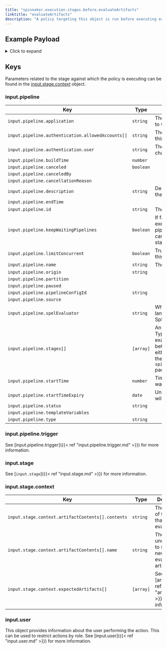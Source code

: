 ```yaml
---
title: "spinnaker.execution.stages.before.evaluateArtifacts"
linktitle: "evaluateArtifacts"
description: "A policy targeting this object is run before executing each task in a evaluateArtifacts stage."
---
```


## Example Payload

<details><summary>Click to expand</summary>

```json
{
  "input": {
    "pipeline": {
      "application": "hostname",
      "authentication": {
        "allowedAccounts": [
          "spinnaker",
          "staging",
          "staging-ecs"
        ],
        "user": "myUserName"
      },
      "buildTime": 1620762184206,
      "canceled": false,
      "canceledBy": null,
      "cancellationReason": null,
      "description": null,
      "endTime": null,
      "id": "01F5EF8JCVYM85FACGYSTF6S5G",
      "initialConfig": {},
      "keepWaitingPipelines": false,
      "limitConcurrent": true,
      "name": "hostname w evaluate artifacts",
      "notifications": [],
      "origin": "api",
      "partition": null,
      "paused": null,
      "pipelineConfigId": "0cdf6df8-ceb1-490e-a7c9-de80e49b0866",
      "source": null,
      "spelEvaluator": "v4",
      "stages": [
        {
          "context": {
            "account": "spinnaker",
            "cloudProvider": "kubernetes",
            "manifestArtifactId": "65d24828-f858-4e6f-a2c8-82c2cdd79251",
            "moniker": {
              "app": "hostname"
            },
            "skipExpressionEvaluation": false,
            "source": "artifact",
            "trafficManagement": {
              "enabled": false,
              "options": {
                "enableTraffic": false,
                "services": []
              }
            }
          },
          "endTime": null,
          "id": "01F5EF8JGER6TTNSNWAF184KKH",
          "lastModified": null,
          "name": "Deploy (Manifest)",
          "outputs": {},
          "parentStageId": null,
          "refId": "2",
          "requisiteStageRefIds": [
            "7"
          ],
          "scheduledTime": null,
          "startTime": null,
          "startTimeExpiry": null,
          "status": "NOT_STARTED",
          "syntheticStageOwner": null,
          "tasks": [],
          "type": "deployManifest"
        },
        "01F5EF8JGEQ3X1FGVCC78SFNFS"
      ],
      "startTime": 1620762184271,
      "startTimeExpiry": null,
      "status": "RUNNING",
      "systemNotifications": [],
      "templateVariables": null,
      "trigger": {
        "artifacts": [
          {
            "artifactAccount": "myUserName",
            "customKind": false,
            "location": null,
            "metadata": {
              "id": "4aa85178-0618-46c4-b530-6883d393656d"
            },
            "name": "manifests/deploy-spinnaker.yaml",
            "provenance": null,
            "reference": "Https://api.github.com/repos/myUserName/hostname/contents/manifests/deploy-spinnaker.yaml",
            "type": "github/file",
            "uuid": null,
            "version": "master"
          },
          {
            "artifactAccount": "myUserName",
            "customKind": false,
            "location": null,
            "metadata": {
              "id": "e79162ab-69cb-4ff7-acf4-a8f2875ef8ef"
            },
            "name": "manifests/service-spinnaker.yaml",
            "provenance": null,
            "reference": "Https://api.github.com/repos/myUserName/hostname/contents/manifests/service-spinnaker.yaml",
            "type": "github/file",
            "uuid": null,
            "version": null
          }
        ],
        "correlationId": null,
        "isDryRun": false,
        "isRebake": false,
        "isStrategy": false,
        "notifications": [],
        "other": {
          "artifacts": [
            {
              "artifactAccount": "myUserName",
              "customKind": false,
              "metadata": {
                "id": "4aa85178-0618-46c4-b530-6883d393656d"
              },
              "name": "manifests/deploy-spinnaker.yaml",
              "reference": "Https://api.github.com/repos/myUserName/hostname/contents/manifests/deploy-spinnaker.yaml",
              "type": "github/file",
              "version": "master"
            },
            {
              "artifactAccount": "myUserName",
              "customKind": false,
              "metadata": {
                "id": "e79162ab-69cb-4ff7-acf4-a8f2875ef8ef"
              },
              "name": "manifests/service-spinnaker.yaml",
              "reference": "Https://api.github.com/repos/myUserName/hostname/contents/manifests/service-spinnaker.yaml",
              "type": "github/file"
            }
          ],
          "dryRun": false,
          "enabled": false,
          "eventId": "0442458c-eeed-41a6-83f4-dbf0110076e1",
          "executionId": "01F5EF8JCVYM85FACGYSTF6S5G",
          "expectedArtifacts": [
            {
              "boundArtifact": {
                "artifactAccount": "myUserName",
                "customKind": false,
                "metadata": {
                  "id": "4aa85178-0618-46c4-b530-6883d393656d"
                },
                "name": "manifests/deploy-spinnaker.yaml",
                "reference": "Https://api.github.com/repos/myUserName/hostname/contents/manifests/deploy-spinnaker.yaml",
                "type": "github/file",
                "version": "master"
              },
              "defaultArtifact": {
                "artifactAccount": "myUserName",
                "customKind": false,
                "metadata": {
                  "id": "4aa85178-0618-46c4-b530-6883d393656d"
                },
                "name": "manifests/deploy-spinnaker.yaml",
                "reference": "Https://api.github.com/repos/myUserName/hostname/contents/manifests/deploy-spinnaker.yaml",
                "type": "github/file",
                "version": "master"
              },
              "id": "0cf98032-1b0f-48db-9314-09c69293b3a6",
              "matchArtifact": {
                "artifactAccount": "myUserName",
                "customKind": true,
                "metadata": {
                  "id": "3f72ed8e-cb95-454f-9119-2323682121ff"
                },
                "name": "manifests/deploy-spinnaker.yaml",
                "type": "github/file"
              },
              "useDefaultArtifact": true,
              "usePriorArtifact": false
            },
            {
              "boundArtifact": {
                "artifactAccount": "myUserName",
                "customKind": false,
                "metadata": {
                  "id": "e79162ab-69cb-4ff7-acf4-a8f2875ef8ef"
                },
                "name": "manifests/service-spinnaker.yaml",
                "reference": "Https://api.github.com/repos/myUserName/hostname/contents/manifests/service-spinnaker.yaml",
                "type": "github/file"
              },
              "defaultArtifact": {
                "artifactAccount": "myUserName",
                "customKind": false,
                "metadata": {
                  "id": "e79162ab-69cb-4ff7-acf4-a8f2875ef8ef"
                },
                "name": "manifests/service-spinnaker.yaml",
                "reference": "Https://api.github.com/repos/myUserName/hostname/contents/manifests/service-spinnaker.yaml",
                "type": "github/file"
              },
              "id": "425d20a8-2942-4902-8d2b-277769a1492c",
              "matchArtifact": {
                "artifactAccount": "myUserName",
                "customKind": true,
                "metadata": {
                  "id": "d7ac7eca-0131-4d54-ab8f-880ff0041e4f"
                },
                "name": "manifests/service-spinnaker",
                "type": "github/file"
              },
              "useDefaultArtifact": true,
              "usePriorArtifact": true
            }
          ],
          "notifications": [],
          "parameters": {
            "moduleConfig": "{\"name\":\"test-deployment\",\"space\":\"test-space-param\"}"
          },
          "preferred": false,
          "rebake": false,
          "resolvedExpectedArtifacts": [
            {
              "boundArtifact": {
                "artifactAccount": "myUserName",
                "customKind": false,
                "metadata": {
                  "id": "4aa85178-0618-46c4-b530-6883d393656d"
                },
                "name": "manifests/deploy-spinnaker.yaml",
                "reference": "Https://api.github.com/repos/myUserName/hostname/contents/manifests/deploy-spinnaker.yaml",
                "type": "github/file",
                "version": "master"
              },
              "defaultArtifact": {
                "artifactAccount": "myUserName",
                "customKind": false,
                "metadata": {
                  "id": "4aa85178-0618-46c4-b530-6883d393656d"
                },
                "name": "manifests/deploy-spinnaker.yaml",
                "reference": "Https://api.github.com/repos/myUserName/hostname/contents/manifests/deploy-spinnaker.yaml",
                "type": "github/file",
                "version": "master"
              },
              "id": "0cf98032-1b0f-48db-9314-09c69293b3a6",
              "matchArtifact": {
                "artifactAccount": "myUserName",
                "customKind": true,
                "metadata": {
                  "id": "3f72ed8e-cb95-454f-9119-2323682121ff"
                },
                "name": "manifests/deploy-spinnaker.yaml",
                "type": "github/file"
              },
              "useDefaultArtifact": true,
              "usePriorArtifact": false
            },
            {
              "boundArtifact": {
                "artifactAccount": "myUserName",
                "customKind": false,
                "metadata": {
                  "id": "e79162ab-69cb-4ff7-acf4-a8f2875ef8ef"
                },
                "name": "manifests/service-spinnaker.yaml",
                "reference": "Https://api.github.com/repos/myUserName/hostname/contents/manifests/service-spinnaker.yaml",
                "type": "github/file"
              },
              "defaultArtifact": {
                "artifactAccount": "myUserName",
                "customKind": false,
                "metadata": {
                  "id": "e79162ab-69cb-4ff7-acf4-a8f2875ef8ef"
                },
                "name": "manifests/service-spinnaker.yaml",
                "reference": "Https://api.github.com/repos/myUserName/hostname/contents/manifests/service-spinnaker.yaml",
                "type": "github/file"
              },
              "id": "425d20a8-2942-4902-8d2b-277769a1492c",
              "matchArtifact": {
                "artifactAccount": "myUserName",
                "customKind": true,
                "metadata": {
                  "id": "d7ac7eca-0131-4d54-ab8f-880ff0041e4f"
                },
                "name": "manifests/service-spinnaker",
                "type": "github/file"
              },
              "useDefaultArtifact": true,
              "usePriorArtifact": true
            }
          ],
          "strategy": false,
          "type": "manual",
          "user": "myUserName"
        },
        "parameters": {
          "moduleConfig": "{\"name\":\"test-deployment\",\"space\":\"test-space-param\"}"
        },
        "resolvedExpectedArtifacts": [
          {
            "boundArtifact": {
              "artifactAccount": "myUserName",
              "customKind": false,
              "location": null,
              "metadata": {
                "id": "4aa85178-0618-46c4-b530-6883d393656d"
              },
              "name": "manifests/deploy-spinnaker.yaml",
              "provenance": null,
              "reference": "Https://api.github.com/repos/myUserName/hostname/contents/manifests/deploy-spinnaker.yaml",
              "type": "github/file",
              "uuid": null,
              "version": "master"
            },
            "defaultArtifact": {
              "artifactAccount": "myUserName",
              "customKind": false,
              "location": null,
              "metadata": {
                "id": "4aa85178-0618-46c4-b530-6883d393656d"
              },
              "name": "manifests/deploy-spinnaker.yaml",
              "provenance": null,
              "reference": "Https://api.github.com/repos/myUserName/hostname/contents/manifests/deploy-spinnaker.yaml",
              "type": "github/file",
              "uuid": null,
              "version": "master"
            },
            "id": "0cf98032-1b0f-48db-9314-09c69293b3a6",
            "matchArtifact": {
              "artifactAccount": "myUserName",
              "customKind": true,
              "location": null,
              "metadata": {
                "id": "3f72ed8e-cb95-454f-9119-2323682121ff"
              },
              "name": "manifests/deploy-spinnaker.yaml",
              "provenance": null,
              "reference": null,
              "type": "github/file",
              "uuid": null,
              "version": null
            },
            "useDefaultArtifact": true,
            "usePriorArtifact": false
          },
          {
            "boundArtifact": {
              "artifactAccount": "myUserName",
              "customKind": false,
              "location": null,
              "metadata": {
                "id": "e79162ab-69cb-4ff7-acf4-a8f2875ef8ef"
              },
              "name": "manifests/service-spinnaker.yaml",
              "provenance": null,
              "reference": "Https://api.github.com/repos/myUserName/hostname/contents/manifests/service-spinnaker.yaml",
              "type": "github/file",
              "uuid": null,
              "version": null
            },
            "defaultArtifact": {
              "artifactAccount": "myUserName",
              "customKind": false,
              "location": null,
              "metadata": {
                "id": "e79162ab-69cb-4ff7-acf4-a8f2875ef8ef"
              },
              "name": "manifests/service-spinnaker.yaml",
              "provenance": null,
              "reference": "Https://api.github.com/repos/myUserName/hostname/contents/manifests/service-spinnaker.yaml",
              "type": "github/file",
              "uuid": null,
              "version": null
            },
            "id": "425d20a8-2942-4902-8d2b-277769a1492c",
            "matchArtifact": {
              "artifactAccount": "myUserName",
              "customKind": true,
              "location": null,
              "metadata": {
                "id": "d7ac7eca-0131-4d54-ab8f-880ff0041e4f"
              },
              "name": "manifests/service-spinnaker",
              "provenance": null,
              "reference": null,
              "type": "github/file",
              "uuid": null,
              "version": null
            },
            "useDefaultArtifact": true,
            "usePriorArtifact": true
          }
        ],
        "type": "manual",
        "user": "myUserName"
      },
      "type": "PIPELINE"
    },
    "stage": {
      "context": {
        "artifactContents": [],
        "expectedArtifacts": [
          {
            "defaultArtifact": {
              "customKind": true,
              "metadata": {
                "id": "b9076063-d4ff-4ec5-81f6-599a1bb78bf3"
              }
            },
            "id": "65d24828-f858-4e6f-a2c8-82c2cdd79251",
            "matchArtifact": {
              "artifactAccount": "embedded-artifact",
              "customKind": true,
              "metadata": {
                "id": "06e6f217-900e-4546-8370-8404255715c9"
              },
              "name": "test",
              "type": "embedded/base64"
            },
            "useDefaultArtifact": false,
            "usePriorArtifact": false
          }
        ],
        "expressionEvaluationSummary": {
          "---\napiVersion: v1\nkind: Namespace\nmetadata:\n  name: '#readJson(parameters['moduleConfig'])['ns']'\nspec:\n  finalizers:\n  - kubernetes\n---\napiVersion: apps/v1\nkind: Deployment\nmetadata:\n  name: hostname\n  namespace: '#readJson(parameters['moduleConfig'])['ns']'\nspec:\n  replicas: '#readJson(parameters['moduleConfig'])['replicas']'\n  selector:\n    matchLabels:\n      app: hostname\n      version: v1\n  strategy:\n    rollingUpdate:\n      maxSurge: 1\n      maxUnavailable: 1\n    type: RollingUpdate\n  template:\n    metadata:\n      labels:\n        app: hostname\n        version: v1\n    spec:\n      containers:\n      - image: rstarmer/hostname:v1\n        imagePullPolicy: Always\n        name: hostname\n        resources: {}\n      restartPolicy: Always": [
            {
              "description": "Failed to evaluate [content] : ---\napiVersion: v1\nkind: Namespace\nmetadata:\n  name: '#readJson(parameters['moduleConfig'])['ns']'\nspec:\n  finalizers:\n  - kubernetes\n---\napiVersion: apps/v1\nkind: Deployment\nmetadata:\n  name: hostname\n  namespace: '#readJson(parameters['moduleConfig'])['ns']'\nspec:\n  replicas: '#readJson(parameters['moduleConfig'])['replicas']'\n  selector:\n    matchLabels:\n      app: hostname\n      version: v1\n  strategy:\n    rollingUpdate:\n      maxSurge: 1\n      maxUnavailable: 1\n    type: RollingUpdate\n  template:\n    metadata:\n      labels:\n        app: hostname\n        version: v1\n    spec:\n      containers:\n      - image: rstarmer/hostname:v1\n        imagePullPolicy: Always\n        name: hostname\n        resources: {}\n      restartPolicy: Always not found",
              "level": "INFO",
              "timestamp": 1620762184544
            }
          ]
        }
      },
      "endTime": null,
      "id": "01F5EF8JGEQ3X1FGVCC78SFNFS",
      "lastModified": null,
      "name": "Evaluate Artifacts5",
      "outputs": {
        "artifacts": []
      },
      "parentStageId": null,
      "refId": "7",
      "requisiteStageRefIds": [],
      "scheduledTime": null,
      "startTime": 1620762184539,
      "startTimeExpiry": null,
      "status": "RUNNING",
      "syntheticStageOwner": null,
      "tasks": [
        {
          "endTime": 1620762184698,
          "id": "1",
          "implementingClass": "io.armory.plugin.stage.artifacts.pipeline.task.EvaluateArtifactsTask",
          "loopEnd": false,
          "loopStart": false,
          "name": "evaluateArtifacts",
          "stageEnd": false,
          "stageStart": true,
          "startTime": 1620762184564,
          "status": "SUCCEEDED"
        },
        {
          "endTime": null,
          "id": "2",
          "implementingClass": "com.netflix.spinnaker.orca.pipeline.tasks.artifacts.BindProducedArtifactsTask",
          "loopEnd": false,
          "loopStart": false,
          "name": "bindArtifacts",
          "stageEnd": true,
          "stageStart": false,
          "startTime": 1620762184714,
          "status": "RUNNING"
        }
      ],
      "type": "evaluateArtifacts"
    },
    "user": {
      "isAdmin": false,
      "roles": [],
      "username": "myUserName"
    }
  }
}
```
</details>

## Keys

Parameters related to the stage against which the policy is executing can be found in the [input.stage.context](#inputstagecontext) object.

### input.pipeline

| Key                                               | Type      | Description                                                            |
| ------------------------------------------------- | --------- | ---------------------------------------------------------------------- |
| `input.pipeline.application`                      | `string`  | The name of the Spinnaker application to which this pipeline belongs.  |
| `input.pipeline.authentication.allowedAccounts[]` | `string`  | The list of accounts to which the user this stage is running as has access. |
| `input.pipeline.authentication.user` | `string`  | The Spinnaker user initiating the change. |
| `input.pipeline.buildTime`                        | `number`  |                                                                        |
| `input.pipeline.canceled`                         | `boolean` |                                                                        |
| `input.pipeline.canceledBy`                       | ` `       |                                                                        |
| `input.pipeline.cancellationReason`               | ` `       |                                                                        |
| `input.pipeline.description` | `string`  | Description of the pipeline defined in the UI |
| `input.pipeline.endTime`                          | ` `       |                                                                        |
| `input.pipeline.id` | `string`   |  The unique ID of the pipeline |
| `input.pipeline.keepWaitingPipelines` | `boolean` | If false and concurrent pipeline execution is disabled, then the pipelines in the waiting queue will get canceled when the next execution starts. |
| `input.pipeline.limitConcurrent` | `boolean` | True if only 1 concurrent execution of this pipeline is allowed. |
| `input.pipeline.name` | `string`  | The name of this pipeline. |
| `input.pipeline.origin`                           | `string`  |                                                                        |
| `input.pipeline.partition`                        | ` `       |                                                                        |
| `input.pipeline.paused`                           | ` `       |                                                                        |
| `input.pipeline.pipelineConfigId`                 | `string`  |                                                                        |
| `input.pipeline.source`                           | ` `       |                                                                        |
| `input.pipeline.spelEvaluator` | `string`  | Which version of spring expression language is being used to evaluate SpEL. |
| `input.pipeline.stages[]`                         | `[array]` | An array of the stages in the pipeline. Typically if you are writing a policy that examines multiple pipeline stages, it is better to write that policy against either the `opa.pipelines package`, or the `spinnaker.execution.pipelines.before` package. |
| `input.pipeline.startTime` | `number`  | Timestamp from when the pipeline was started. |
| `input.pipeline.startTimeExpiry` | `date `   | Unix epoch date at which the pipeline will expire. |
| `input.pipeline.status`                           | `string`  |                                                                        |
| `input.pipeline.templateVariables`                | ` `       |                                                                        |
| `input.pipeline.type`                             | `string`  |                                                                        |

### input.pipeline.trigger

See [input.pipeline.trigger]({{< ref "input.pipeline.trigger.md" >}}) for more information.

### input.stage

See [`input.stage`]({{< ref "input.stage.md" >}}) for more information.

### input.stage.context

| Key                                               | Type      | Description                                                       |
| ------------------------------------------------- | --------- | ----------------------------------------------------------------- |
| `input.stage.context.artifactContents[].contents` | `string`  | The contents of the artifact that will be evaluated.                                                                  |
| `input.stage.context.artifactContents[].name`     | `string`  | The name under which to store the newly evaluated artifact.                                                                  |
| `input.stage.context.expectedArtifacts[]`         | `[array]` | See [artifacts]({{< ref "artifacts.md" >}}) for more information. |

### input.user

This object provides information about the user performing the action. This can be used to restrict actions by role. See [input.user]({{< ref "input.user.md" >}}) for more information.
